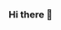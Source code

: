 ### Hi there 👋

<!--
**Daewooer/Daewooer** is a ✨ _special_ ✨ repository because its `README.md` (this file) appears on your GitHub profile.

Here are some ideas to get you started:

- 🔭 I’m currently working on java projects
- 🌱 I’m currently learning java
- 👯 I’m looking to collaborate on open source project
- 📫 How to reach me: zafoliaskostas@gmail.com
- 😄 Pronouns: ...
- ⚡ Fun fact: ...
-->
